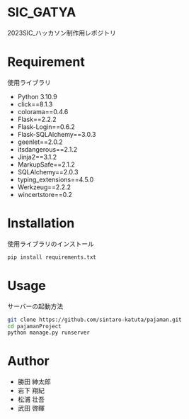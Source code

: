 # SIC_GATYA

2023SIC_ハッカソン制作用レポジトリ

# Requirement

使用ライブラリ
* Python 3.10.9
* click==8.1.3
* colorama==0.4.6
* Flask==2.2.2
* Flask-Login==0.6.2
* Flask-SQLAlchemy==3.0.3
* geenlet==2.0.2
* itsdangerous==2.1.2
* Jinja2==3.1.2
* MarkupSafe==2.1.2
* SQLAlchemy==2.0.3
* typing_extensions==4.5.0
* Werkzeug==2.2.2
* wincertstore==0.2

# Installation

使用ライブラリのインストール
```bash
pip install requirements.txt
```
# Usage

サーバーの起動方法
```bash
git clone https://github.com/sintaro-katuta/pajaman.git
cd pajamanProject
python manage.py runserver
```
# Author

* 勝田 紳太郎
* 岩下 翔紀
* 松浦 壮吾
* 武田 啓睴
